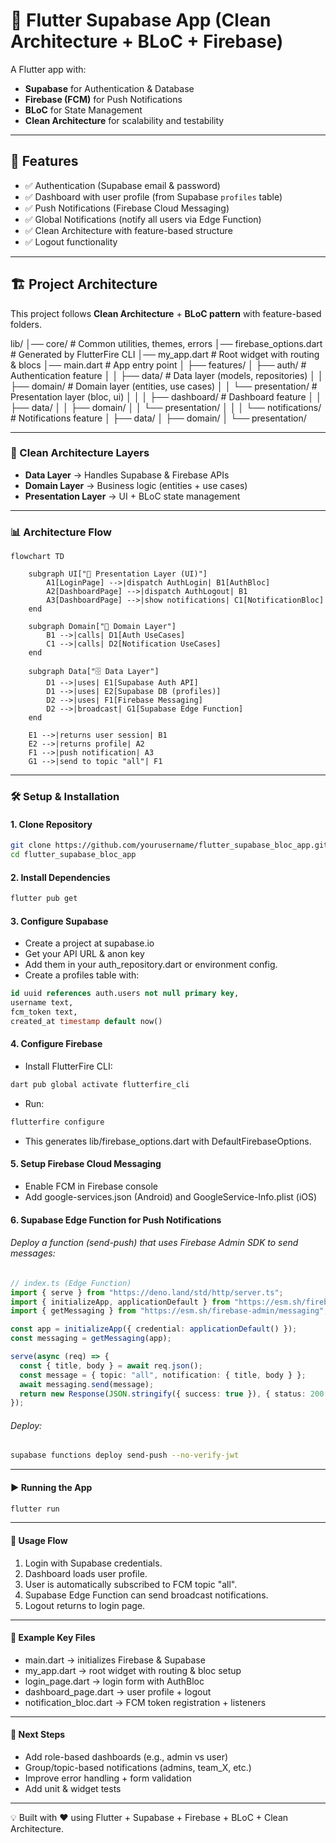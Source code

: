 # 📱 Flutter Supabase App (Clean Architecture + BLoC + Firebase)

A Flutter app with:

- **Supabase** for Authentication & Database  
- **Firebase (FCM)** for Push Notifications  
- **BLoC** for State Management  
- **Clean Architecture** for scalability and testability  

---

## 🚀 Features
- ✅ Authentication (Supabase email & password)  
- ✅ Dashboard with user profile (from Supabase `profiles` table)  
- ✅ Push Notifications (Firebase Cloud Messaging)  
- ✅ Global Notifications (notify all users via Edge Function)  
- ✅ Clean Architecture with feature-based structure  
- ✅ Logout functionality  

---

## 🏗️ Project Architecture

This project follows **Clean Architecture** + **BLoC pattern** with feature-based folders.

lib/
│── core/ # Common utilities, themes, errors
│── firebase_options.dart # Generated by FlutterFire CLI
│── my_app.dart # Root widget with routing & blocs
│── main.dart # App entry point
│
├── features/
│ ├── auth/ # Authentication feature
│ │ ├── data/ # Data layer (models, repositories)
│ │ ├── domain/ # Domain layer (entities, use cases)
│ │ └── presentation/ # Presentation layer (bloc, ui)
│ │
│ ├── dashboard/ # Dashboard feature
│ │ ├── data/
│ │ ├── domain/
│ │ └── presentation/
│ │
│ └── notifications/ # Notifications feature
│ ├── data/
│ ├── domain/
│ └── presentation/



---

### 🔑 Clean Architecture Layers
- **Data Layer** → Handles Supabase & Firebase APIs  
- **Domain Layer** → Business logic (entities + use cases)  
- **Presentation Layer** → UI + BLoC state management  

---

### 📊 Architecture Flow

```mermaid
flowchart TD

    subgraph UI["👤 Presentation Layer (UI)"]
        A1[LoginPage] -->|dispatch AuthLogin| B1[AuthBloc]
        A2[DashboardPage] -->|dispatch AuthLogout| B1
        A3[DashboardPage] -->|show notifications| C1[NotificationBloc]
    end

    subgraph Domain["🧠 Domain Layer"]
        B1 -->|calls| D1[Auth UseCases]
        C1 -->|calls| D2[Notification UseCases]
    end

    subgraph Data["🗄️ Data Layer"]
        D1 -->|uses| E1[Supabase Auth API]
        D1 -->|uses| E2[Supabase DB (profiles)]
        D2 -->|uses| F1[Firebase Messaging]
        D2 -->|broadcast| G1[Supabase Edge Function]
    end

    E1 -->|returns user session| B1
    E2 -->|returns profile| A2
    F1 -->|push notification| A3
    G1 -->|send to topic "all"| F1

```

---

### 🛠️ Setup & Installation

#### 1. Clone Repository
```bash
git clone https://github.com/yourusername/flutter_supabase_bloc_app.git
cd flutter_supabase_bloc_app
```

#### 2. Install Dependencies
```bash
flutter pub get
```

#### 3. Configure Supabase
* Create a project at supabase.io
* Get your API URL & anon key
* Add them in your auth_repository.dart or environment config.
* Create a profiles table with:
```sql
id uuid references auth.users not null primary key,
username text,
fcm_token text,
created_at timestamp default now()
```

#### 4. Configure Firebase
* Install FlutterFire CLI:
```bash
dart pub global activate flutterfire_cli
```
* Run: 
```bash
flutterfire configure
```
* This generates lib/firebase_options.dart with DefaultFirebaseOptions.

#### 5. Setup Firebase Cloud Messaging
* Enable FCM in Firebase console
* Add google-services.json (Android) and GoogleService-Info.plist (iOS)

#### 6. Supabase Edge Function for Push Notifications
###### Deploy a function (send-push) that uses Firebase Admin SDK to send messages:
```ts
// index.ts (Edge Function)
import { serve } from "https://deno.land/std/http/server.ts";
import { initializeApp, applicationDefault } from "https://esm.sh/firebase-admin/app";
import { getMessaging } from "https://esm.sh/firebase-admin/messaging";

const app = initializeApp({ credential: applicationDefault() });
const messaging = getMessaging(app);

serve(async (req) => {
  const { title, body } = await req.json();
  const message = { topic: "all", notification: { title, body } };
  await messaging.send(message);
  return new Response(JSON.stringify({ success: true }), { status: 200 });
});
```
###### Deploy:
```bash
supabase functions deploy send-push --no-verify-jwt
```

---
#### ▶️ Running the App
```bash
flutter run
```
---

#### 📌 Usage Flow
1. Login with Supabase credentials.
2. Dashboard loads user profile.
3. User is automatically subscribed to FCM topic "all".
4. Supabase Edge Function can send broadcast notifications.
5. Logout returns to login page.

---

#### 📂 Example Key Files
* main.dart → initializes Firebase & Supabase
* my_app.dart → root widget with routing & bloc setup
* login_page.dart → login form with AuthBloc
* dashboard_page.dart → user profile + logout
* notification_bloc.dart → FCM token registration + listeners

---

#### 🔮 Next Steps
* Add role-based dashboards (e.g., admin vs user)
* Group/topic-based notifications (admins, team_X, etc.)
* Improve error handling + form validation
* Add unit & widget tests

---

💡 Built with ❤️ using Flutter + Supabase + Firebase + BLoC + Clean Architecture.